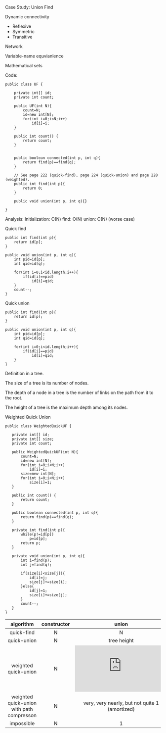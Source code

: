 Case Study: Union Find

Dynamic connectivity
* Reflexive
* Symmetric
* Transitive

Network

Variable-name equvianlence

Mathematical sets

Code:
```
public class UF {

    private int[] id;
    private int count;

    public UF(int N){
        count=N;
        id=new int[N];
        for(int i=0;i<N;i++)
            id[i]=i;
    }

    public int count() {
        return count;
    }


    public boolean connected(int p, int q){
        return find(p)==find(q);
    }

    // See page 222 (quick-find), page 224 (quick-union) and page 228 (weighted).
    public int find(int p){
        return 0;
    }
    
    public void union(int p, int q){}
    
}
```

Analysis:
Initialization: O(N)
find: O(N)
union: O(N) (worse case)

Quick find
```
public int find(int p){
    return id[p];
}

public void union(int p, int q){
    int pid=id[p];
    int qid=id[q];

    for(int i=0;i<id.length;i++){
        if(id[i]==pid)
            id[i]=qid;
    }
    count--;
}
```

Quick union
```
public int find(int p){
    return id[p];
}

public void union(int p, int q){
    int pid=id[p];
    int qid=id[q];

    for(int i=0;i<id.length;i++){
        if(id[i]==pid)
            id[i]=qid;
    }
}
```

Definition in a tree.

The size of a tree is its number of nodes.

 The depth of a node in a tree is the number of links on the path from it to the root. 
 
 The height of a tree is the maximum depth among its nodes.

 Weighted Quick Union

 ```
 public class WeightedQuickUF {

    private int[] id;
    private int[] size;
    private int count;

    public WeightedQuickUF(int N){
        count=N;
        id=new int[N];
        for(int i=0;i<N;i++)
            id[i]=i;
        size=new int[N];
        for(int i=0;i<N;i++)
            size[i]=1;
    }

    public int count() {
        return count;
    }

    public boolean connected(int p, int q){
        return find(p)==find(q);
    }

    private int find(int p){
        while(p!=id[p])
            p=id[p];
        return p;
    }

    private void union(int p, int q){
        int i=find(p);
        int j=find(q);

        if(size[i]<size[j]){
            id[i]=j;
            size[j]+=size[i];
        }else{
            id[j]=1;
            size[i]+=size[j];
        }
        count--;
    }
}
 ```

| algorithm | constructor | union  | find|
| :-------: |:-----------:|:------:|:---:|
| quick-find | N | N | 1|
| quick-union| N |  tree height |  tree height |
| weighted quick-union| N |![](http://latex.codecogs.com/gif.latex?lgN)| ![](http://latex.codecogs.com/gif.latex?lgN)|
| weighted quick-union with path compresson| N |  very, very nearly, but not quite 1 (amortized)|very, very nearly, but not quite 1 (amortized)|
| impossible | N |1|1|
